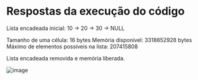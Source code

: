 # Respostas da execução do código


Lista encadeada inicial:
10 -> 20 -> 30 -> NULL

Tamanho de uma célula: 16 bytes
Memória disponível: 3318652928 bytes
Máximo de elementos possíveis na lista: 207415808

Lista encadeada removida e memória liberada.

![image](https://github.com/user-attachments/assets/850e96b8-bc8a-4258-af05-5cbfa9cf786c)

